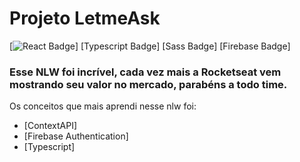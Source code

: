 
# Projeto LetmeAsk

[![React Badge](https://img.shields.io/badge/-React-000?style=flat-square&logo=React&logoColor=white&link=https://pt-br.reactjs.org/)]
[Typescript Badge]
[Sass Badge]
[Firebase Badge]

### Esse NLW foi incrível, cada vez mais a Rocketseat vem mostrando seu valor no mercado, parabéns a todo time.

Os conceitos que mais aprendi nesse nlw foi:
- [ContextAPI]
- [Firebase Authentication]
- [Typescript]

